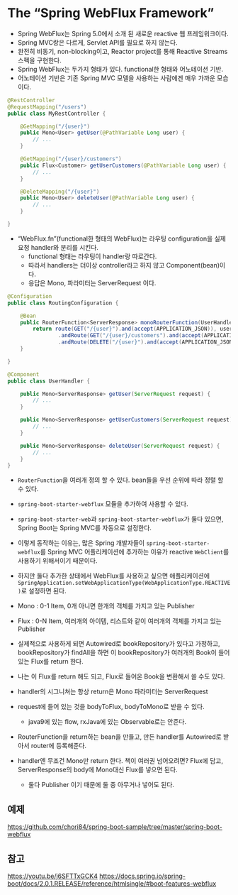 # The “Spring WebFlux Framework”
- Spring WebFlux는 Spring 5.0에서 소개 된 새로운 reactive 웹 프레임워크이다.
- Spring MVC랑은 다르게, Servlet API를 필요로 하지 않는다.
- 완전히 비동기, non-blocking이고, Reactor project를 통해 Reactive Streams 스펙을 구현한다.
- Spring WebFlux는 두가지 형태가 있다. functional한 형태와 어노테이션 기반.
- 어노테이션 기반은 기존 Spring MVC 모델을 사용하는 사람에겐 매우 가까운 모습이다.
```java
@RestController
@RequestMapping("/users")
public class MyRestController {

	@GetMapping("/{user}")
	public Mono<User> getUser(@PathVariable Long user) {
		// ...
	}

	@GetMapping("/{user}/customers")
	public Flux<Customer> getUserCustomers(@PathVariable Long user) {
		// ...
	}

	@DeleteMapping("/{user}")
	public Mono<User> deleteUser(@PathVariable Long user) {
		// ...
	}

}
```
- “WebFlux.fn”(functional한 형태의 WebFlux)는 라우팅 configuration을 실제 요청 handler와 분리를 시킨다.
    - functional 형태는 라우팅이 handler랑 따로간다. 
	- 따라서 handlers는 더이상 controller라고 하지 않고 Component(bean)이다.
	- 응답은 Mono<ServerResponse>, 파라미터는 ServerRequest 이다.
```java
@Configuration
public class RoutingConfiguration {

	@Bean
	public RouterFunction<ServerResponse> monoRouterFunction(UserHandler userHandler) {
		return route(GET("/{user}").and(accept(APPLICATION_JSON)), userHandler::getUser)
				.andRoute(GET("/{user}/customers").and(accept(APPLICATION_JSON)), userHandler::getUserCustomers)
				.andRoute(DELETE("/{user}").and(accept(APPLICATION_JSON)), userHandler::deleteUser);
	}

}

@Component
public class UserHandler {

	public Mono<ServerResponse> getUser(ServerRequest request) {
		// ...
	}

	public Mono<ServerResponse> getUserCustomers(ServerRequest request) {
		// ...
	}

	public Mono<ServerResponse> deleteUser(ServerRequest request) {
		// ...
	}
}
```
- ```RouterFunction```을 여러개 정의 할 수 있다. bean들을 우선 순위에 따라 정렬 할 수 있다.
- ```spring-boot-starter-webflux``` 모듈을 추가하여 사용할 수 있다.
- ```spring-boot-starter-web```과 ```spring-boot-starter-webflux```가 둘다 있으면, Spring Boot는 Spring MVC를 자동으로 설정한다.
- 이렇게 동작하는 이유는, 많은 Spring 개발자들이 ```spring-boot-starter-webflux```를 Spring MVC 어플리케이션에 추가하는 이유가 reactive ```WebClient```를 사용하기 위해서이기 때문이다.
- 하지만 둘다 추가한 상태에서 WebFlux를 사용하고 싶으면 애플리케이션에 ```SpringApplication.setWebApplicationType(WebApplicationType.REACTIVE)```로 설정하면 된다.

- Mono : 0-1 Item, 0개 아니면 한개의 객체를 가지고 있는 Publisher
- Flux : 0-N Item, 여러개의 아이템, 리스트와 같이 여러개의 객체를 가지고 있는 Publisher

- 실제적으로 사용하게 되면 Autowired로 bookRepository가 있다고 가정하고, bookRepository가 findAll을 하면 이 bookRepository가 여러개의 Book이 들어있는 Flux를 return 한다.
- 나는 이 Flux를 return 해도 되고, Flux로 들어온 Book을 변환해서 쓸 수도 있다.

- handler의 시그니쳐는 항상 return은 Mono<ServerResponse> 파라미터는 ServerRequest
- request에 들어 있는 것을 bodyToFlux, bodyToMono로 받을 수 있다.
    - java9에 있는 flow, rxJava에 있는 Observable로는 안준다.
- RouterFunction을 return하는 bean을 만들고, 만든 handler를 Autowired로 받아서 router에 등록해준다.
- handler엔 무조건 Mono만 return 한다. 책이 여러권 넘어오려면? Flux에 담고, ServerResponse의 body에 Mono대신 Flux를 넣으면 된다.
    - 둘다 Publisher 이기 때문에 둘 중 아무거나 넣어도 된다.

## 예제
https://github.com/chori84/spring-boot-sample/tree/master/spring-boot-webflux

## 참고
https://youtu.be/j6SFTTxGCK4
https://docs.spring.io/spring-boot/docs/2.0.1.RELEASE/reference/htmlsingle/#boot-features-webflux